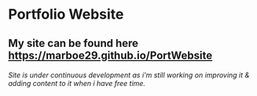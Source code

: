 # Portfolio Website

## My site can be found here https://marboe29.github.io/PortWebsite

###### Site is under continuous development as i'm still working on improving it & adding content to it when i have free time.
